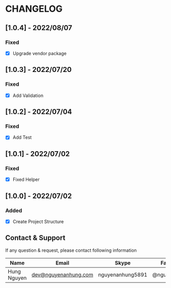 # CHANGELOG

## [1.0.4] - 2022/08/07

### Fixed

- [x] Upgrade vendor package

## [1.0.3] - 2022/07/20

### Fixed

- [x] Add Validation

## [1.0.2] - 2022/07/04

### Fixed

- [x] Add Test

## [1.0.1] - 2022/07/02

### Fixed

- [x] Fixed Helper

## [1.0.0] - 2022/07/02

### Added

- [x] Create Project Structure

## Contact & Support

If any question & request, please contact following information

| Name        | Email                | Skype            | Facebook      |
|-------------|----------------------|------------------|---------------|
| Hung Nguyen | dev@nguyenanhung.com | nguyenanhung5891 | @nguyenanhung |
